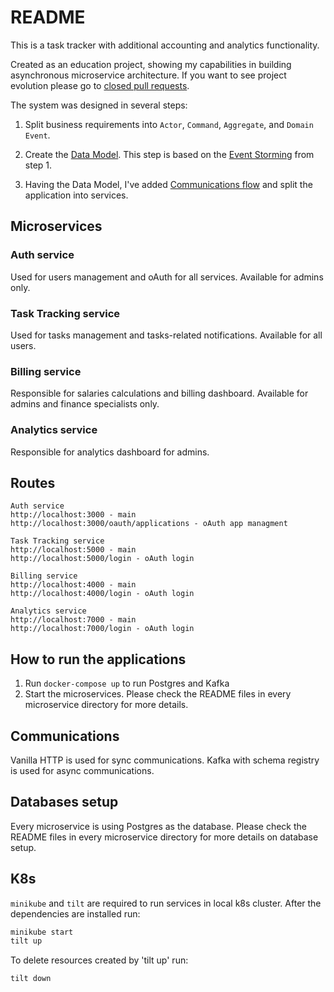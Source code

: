 # README

This is a task tracker with additional accounting and analytics functionality.

Created as an education project, showing my capabilities in building asynchronous microservice architecture.
If you want to see project evolution please go to [closed pull requests](https://github.com/yaorlov/task_tracker/pulls?q=is%3Apr+is%3Aclosed).

The system was designed in several steps:
1. Split business requirements into `Actor`, `Command`, `Aggregate`, and `Domain Event`.

2. Create the [Data Model](https://miro.com/app/board/o9J_lQoNpNI=/). This step is based on the [Event Storming](https://docs.google.com/spreadsheets/d/1ptdPEHeSkVTRmEae9KwsrnE5ED-u1bK0OwC79hWoOTg/edit?usp=sharing) from step 1.

3. Having the Data Model, I've added [Communications flow](https://miro.com/app/board/o9J_lQoaHbE=/) and split the application into services.

## Microservices

### Auth service
Used for users management and oAuth for all services. Available for admins only.

### Task Tracking service
Used for tasks management and tasks-related notifications. Available for all users.

### Billing service
Responsible for salaries calculations and billing dashboard. Available for admins and finance specialists only.

### Analytics service
Responsible for analytics dashboard for admins.

## Routes

```
Auth service
http://localhost:3000 - main
http://localhost:3000/oauth/applications - oAuth app managment

Task Tracking service
http://localhost:5000 - main
http://localhost:5000/login - oAuth login

Billing service
http://localhost:4000 - main
http://localhost:4000/login - oAuth login

Analytics service
http://localhost:7000 - main
http://localhost:7000/login - oAuth login
```

## How to run the applications

1. Run `docker-compose up` to run Postgres and Kafka
2. Start the microservices. Please check the README files in every microservice directory for more details.

## Communications

Vanilla HTTP is used for sync communications. Kafka with schema registry is used for async communications.
## Databases setup

Every microservice is using Postgres as the database. Please check the README files in every microservice directory for more details on database setup.

## K8s
`minikube` and `tilt` are required to run services in local k8s cluster. After the dependencies are installed run:
```bash
minikube start
tilt up
```
To delete resources created by 'tilt up' run:
```bash
tilt down
```
